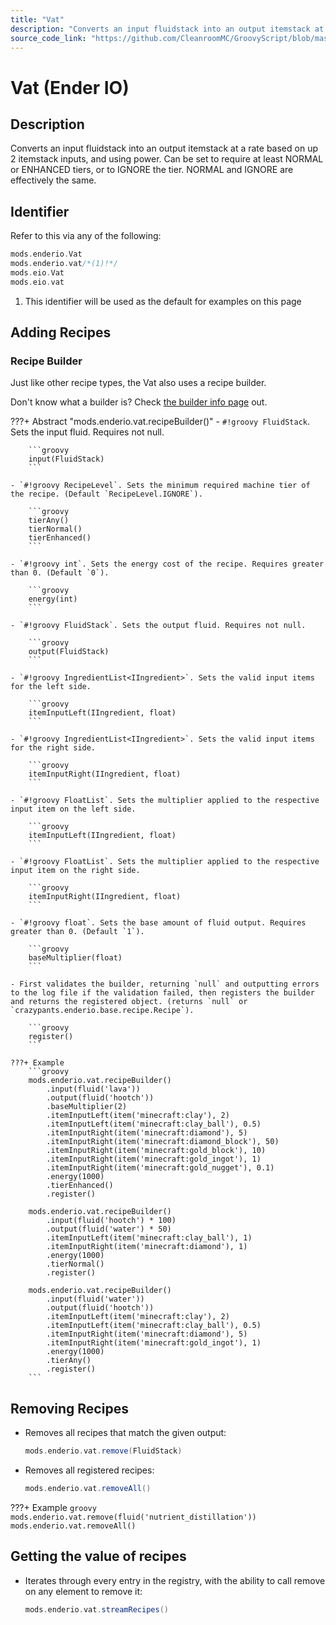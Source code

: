 ```yaml
---
title: "Vat"
description: "Converts an input fluidstack into an output itemstack at a rate based on up 2 itemstack inputs, and using power. Can be set to require at least NORMAL or ENHANCED tiers, or to IGNORE the tier. NORMAL and IGNORE are effectively the same."
source_code_link: "https://github.com/CleanroomMC/GroovyScript/blob/master/src/main/java/com/cleanroommc/groovyscript/compat/mods/enderio/Vat.java"
---
```


# Vat (Ender IO)

## Description

Converts an input fluidstack into an output itemstack at a rate based on up 2 itemstack inputs, and using power. Can be set to require at least NORMAL or ENHANCED tiers, or to IGNORE the tier. NORMAL and IGNORE are effectively the same.

## Identifier

Refer to this via any of the following:

```groovy hl_lines="2"
mods.enderio.Vat
mods.enderio.vat/*(1)!*/
mods.eio.Vat
mods.eio.vat
```

1. This identifier will be used as the default for examples on this page

## Adding Recipes

### Recipe Builder

Just like other recipe types, the Vat also uses a recipe builder.

Don't know what a builder is? Check [the builder info page](../../../groovy/builder.md) out.

???+ Abstract "mods.enderio.vat.recipeBuilder()"
    - `#!groovy FluidStack`. Sets the input fluid. Requires not null.

        ```groovy
        input(FluidStack)
        ```

    - `#!groovy RecipeLevel`. Sets the minimum required machine tier of the recipe. (Default `RecipeLevel.IGNORE`).

        ```groovy
        tierAny()
        tierNormal()
        tierEnhanced()
        ```

    - `#!groovy int`. Sets the energy cost of the recipe. Requires greater than 0. (Default `0`).

        ```groovy
        energy(int)
        ```

    - `#!groovy FluidStack`. Sets the output fluid. Requires not null.

        ```groovy
        output(FluidStack)
        ```

    - `#!groovy IngredientList<IIngredient>`. Sets the valid input items for the left side.

        ```groovy
        itemInputLeft(IIngredient, float)
        ```

    - `#!groovy IngredientList<IIngredient>`. Sets the valid input items for the right side.

        ```groovy
        itemInputRight(IIngredient, float)
        ```

    - `#!groovy FloatList`. Sets the multiplier applied to the respective input item on the left side.

        ```groovy
        itemInputLeft(IIngredient, float)
        ```

    - `#!groovy FloatList`. Sets the multiplier applied to the respective input item on the right side.

        ```groovy
        itemInputRight(IIngredient, float)
        ```

    - `#!groovy float`. Sets the base amount of fluid output. Requires greater than 0. (Default `1`).

        ```groovy
        baseMultiplier(float)
        ```

    - First validates the builder, returning `null` and outputting errors to the log file if the validation failed, then registers the builder and returns the registered object. (returns `null` or `crazypants.enderio.base.recipe.Recipe`).

        ```groovy
        register()
        ```

    ???+ Example
        ```groovy
        mods.enderio.vat.recipeBuilder()
            .input(fluid('lava'))
            .output(fluid('hootch'))
            .baseMultiplier(2)
            .itemInputLeft(item('minecraft:clay'), 2)
            .itemInputLeft(item('minecraft:clay_ball'), 0.5)
            .itemInputRight(item('minecraft:diamond'), 5)
            .itemInputRight(item('minecraft:diamond_block'), 50)
            .itemInputRight(item('minecraft:gold_block'), 10)
            .itemInputRight(item('minecraft:gold_ingot'), 1)
            .itemInputRight(item('minecraft:gold_nugget'), 0.1)
            .energy(1000)
            .tierEnhanced()
            .register()

        mods.enderio.vat.recipeBuilder()
            .input(fluid('hootch') * 100)
            .output(fluid('water') * 50)
            .itemInputLeft(item('minecraft:clay_ball'), 1)
            .itemInputRight(item('minecraft:diamond'), 1)
            .energy(1000)
            .tierNormal()
            .register()

        mods.enderio.vat.recipeBuilder()
            .input(fluid('water'))
            .output(fluid('hootch'))
            .itemInputLeft(item('minecraft:clay'), 2)
            .itemInputLeft(item('minecraft:clay_ball'), 0.5)
            .itemInputRight(item('minecraft:diamond'), 5)
            .itemInputRight(item('minecraft:gold_ingot'), 1)
            .energy(1000)
            .tierAny()
            .register()
        ```



## Removing Recipes

- Removes all recipes that match the given output:

    ```groovy
    mods.enderio.vat.remove(FluidStack)
    ```

- Removes all registered recipes:

    ```groovy
    mods.enderio.vat.removeAll()
    ```

???+ Example
    ```groovy
    mods.enderio.vat.remove(fluid('nutrient_distillation'))
    mods.enderio.vat.removeAll()
    ```

## Getting the value of recipes

- Iterates through every entry in the registry, with the ability to call remove on any element to remove it:

    ```groovy
    mods.enderio.vat.streamRecipes()
    ```
